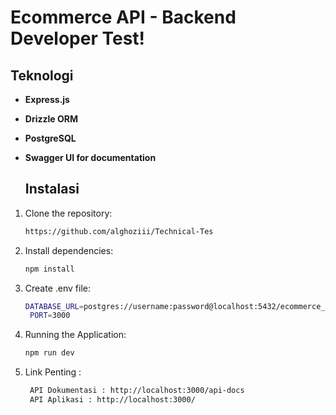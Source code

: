 # Ecommerce API - Backend Developer Test!

## Teknologi 

- **Express.js**
- **Drizzle ORM**
- **PostgreSQL**
- **Swagger UI for documentation**

  ## Instalasi

1. Clone the repository:

   ```bash
   https://github.com/alghoziii/Technical-Tes

2. Install dependencies:
   ```bash
   npm install
3. Create .env file:
   ```bash
   DATABASE_URL=postgres://username:password@localhost:5432/ecommerce_db
    PORT=3000
4. Running the Application:
   ```bash
   npm run dev
5. Link Penting :
   ```bash
    API Dokumentasi : http://localhost:3000/api-docs
    API Aplikasi : http://localhost:3000/

   




